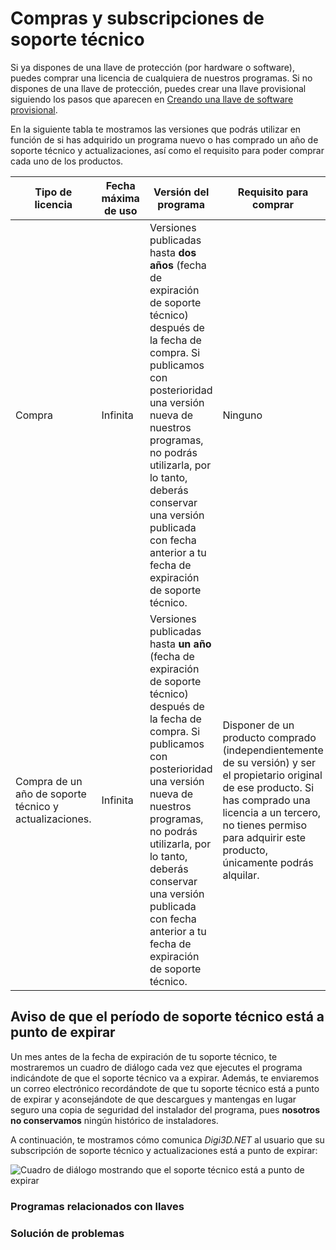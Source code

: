 # Compras y subscripciones de soporte técnico

Si ya dispones de una llave de protección (por hardware o software), puedes comprar una licencia de cualquiera de nuestros programas. Si no dispones de una llave de protección, puedes crear una llave provisional siguiendo los pasos que aparecen en [Creando una llave de software provisional](/acerca-llaves-proteccion/obtener-una-llave-de-proteccion/creando-llave-provisional.md).

En la siguiente tabla te mostramos las versiones que podrás utilizar en función de si has adquirido un programa nuevo o has comprado un año de soporte técnico y actualizaciones, así como el requisito para poder comprar cada uno de los productos.

| Tipo de licencia                                       | Fecha máxima de uso | Versión del programa                                                                                                                                                                                                                                                                                                                 | Requisito para comprar                                                                                                                                                                                                                   |
| ------------------------------------------------------ | ------------------- | ------------------------------------------------------------------------------------------------------------------------------------------------------------------------------------------------------------------------------------------------------------------------------------------------------------------------------------ | ---------------------------------------------------------------------------------------------------------------------------------------------------------------------------------------------------------------------------------------- |
| Compra                                                 | Infinita            | Versiones publicadas hasta **dos años** (fecha de expiración de soporte técnico) después de la fecha de compra. Si publicamos con posterioridad una versión nueva de nuestros programas, no podrás utilizarla, por lo tanto, deberás conservar una versión publicada con fecha anterior a tu fecha de expiración de soporte técnico. | Ninguno                                                                                                                                                                                                                                  |
| Compra de un año de soporte técnico y actualizaciones. | Infinita            | Versiones publicadas hasta **un año** (fecha de expiración de soporte técnico) después de la fecha de compra. Si publicamos con posterioridad una versión nueva de nuestros programas, no podrás utilizarla, por lo tanto, deberás conservar una versión publicada con fecha anterior a tu fecha de expiración de soporte técnico.   | Disponer de un producto comprado (independientemente de su versión) y ser el propietario original de ese producto. Si has comprado una licencia a un tercero, no tienes permiso para adquirir este producto, únicamente podrás alquilar. |

## Aviso de que el período de soporte técnico está a punto de expirar

Un mes antes de la fecha de expiración de tu soporte técnico, te mostraremos un cuadro de diálogo cada vez que ejecutes el programa indicándote de que el soporte técnico va a expirar. Además, te enviaremos un correo electrónico recordándote de que tu soporte técnico está a punto de expirar y aconsejándote de que descargues y mantengas en lugar seguro una copia de seguridad del instalador del programa, pues **nosotros no conservamos** ningún histórico de instaladores.

A continuación, te mostramos cómo comunica _Digi3D.NET_ al usuario que su subscripción de soporte técnico y actualizaciones está a punto de expirar:

![Cuadro de diálogo mostrando que el soporte técnico está a punto de expirar](../.gitbook/assets/soporte-técnico-a-punto-de-expirar.png)



### Programas relacionados con llaves

### Solución de problemas
